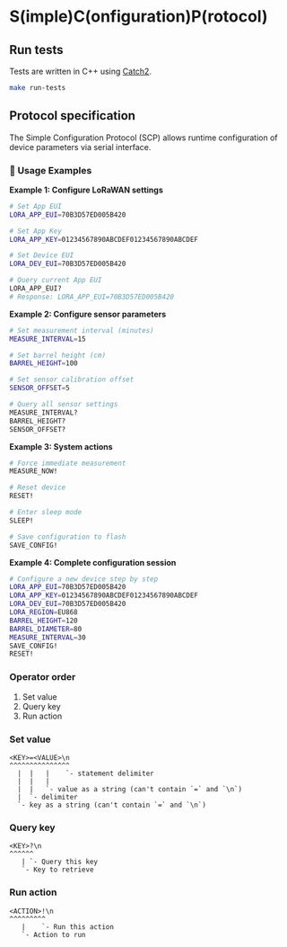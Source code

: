 # S(imple)C(onfiguration)P(rotocol)

## Run tests

Tests are written in C++ using [Catch2](https://github.com/catchorg/Catch2).

```bash
make run-tests
```

## Protocol specification

The Simple Configuration Protocol (SCP) allows runtime configuration of device parameters via serial interface.

### 🔧 Usage Examples

**Example 1: Configure LoRaWAN settings**
```bash
# Set App EUI
LORA_APP_EUI=70B3D57ED005B420

# Set App Key  
LORA_APP_KEY=01234567890ABCDEF01234567890ABCDEF

# Set Device EUI
LORA_DEV_EUI=70B3D57ED005B420

# Query current App EUI
LORA_APP_EUI?
# Response: LORA_APP_EUI=70B3D57ED005B420
```

**Example 2: Configure sensor parameters**
```bash
# Set measurement interval (minutes)
MEASURE_INTERVAL=15

# Set barrel height (cm)
BARREL_HEIGHT=100

# Set sensor calibration offset
SENSOR_OFFSET=5

# Query all sensor settings
MEASURE_INTERVAL?
BARREL_HEIGHT?
SENSOR_OFFSET?
```

**Example 3: System actions**
```bash
# Force immediate measurement
MEASURE_NOW!

# Reset device
RESET!

# Enter sleep mode
SLEEP!

# Save configuration to flash
SAVE_CONFIG!
```

**Example 4: Complete configuration session**
```bash
# Configure a new device step by step
LORA_APP_EUI=70B3D57ED005B420
LORA_APP_KEY=01234567890ABCDEF01234567890ABCDEF  
LORA_DEV_EUI=70B3D57ED005B420
LORA_REGION=EU868
BARREL_HEIGHT=120
BARREL_DIAMETER=80
MEASURE_INTERVAL=30
SAVE_CONFIG!
RESET!
```

### Operator order

1. Set value
2. Query key
3. Run action

### Set value

```plain
<KEY>=<VALUE>\n
^^^^^^^^^^^^^^^
  |  |   |    `- statement delimiter
  |  |   |
  |  |   `- value as a string (can't contain `=` and `\n`)
  |  `- delimiter
  `- key as a string (can't contain `=` and `\n`)
```

### Query key

```plain
<KEY>?\n
^^^^^^
   | `- Query this key
   `- Key to retrieve
```

### Run action

```plain
<ACTION>!\n
^^^^^^^^^
   |    `- Run this action
   `- Action to run
```
